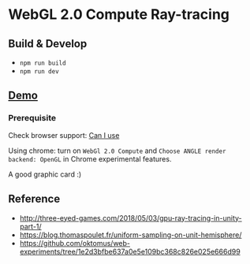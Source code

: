 # WebGL 2.0 Compute Ray-tracing

## Build & Develop

- `npm run build`
- `npm run dev`

## [Demo](https://people.ucsc.edu/~hchen222/cse160-hw5/)

### Prerequisite

Check browser support: [Can I use](https://caniuse.com/#feat=mdn-api_webgl2computerenderingcontext)

Using chrome: turn on `WebGl 2.0 Compute` and `Choose ANGLE render backend: OpenGL` in Chrome experimental features.

A good graphic card :)

## Reference

- http://three-eyed-games.com/2018/05/03/gpu-ray-tracing-in-unity-part-1/
- https://blog.thomaspoulet.fr/uniform-sampling-on-unit-hemisphere/
- https://github.com/oktomus/web-experiments/tree/1e2d3bfbe637a0e5e109bc368c826e025e666d99